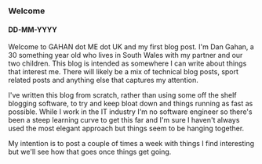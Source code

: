 ###  Welcome
#### DD-MM-YYYY

<intro>
Welcome to GAHAN dot ME dot UK and my first blog post. I'm Dan Gahan, a 30 something year old who lives in South Wales with my partner and our two children. This blog is intended as somewhere I can write about things that interest me. There will likely be a mix of technical blog posts, sport related posts and anything else that captures my attention.
</intro>

<p>
I've written this blog from scratch, rather than using some off the shelf blogging software, to try and keep bloat down and things running as fast as possible. While I work in the IT industry I'm no software engineer so there's been a steep learning curve to get this far and I'm sure I haven't always used the most elegant approach but things seem to be hanging together.
</p>

<p>
My intention is to post a couple of times a week with things I find interesting but we'll see how that goes once things get going.
</p>
